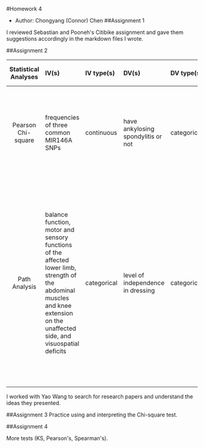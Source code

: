 #Homework 4
* Author: Chongyang (Connor) Chen
##Assignment 1

I reviewed Sebastian and Pooneh's Citibike assignment and gave them suggestions accordingly in the markdown files I wrote. 

##Assignment 2

| Statistical Analyses  	|  IV(s)  |  IV type(s) |  DV(s)|DV type(s)|Control Var | Control Var type  | Question to be answered | _H0_ | alpha | link to paper |
|:-------------:|:----------|:------------|:-------------|:-------------|:---------|:------------- |:------------------|:----:|:-------:|:-------|
| Pearson Chi-square    | frequencies of three common MIR146A SNPs | continuous | have ankylosing spondylitis or not | categorical | nationality |categorical|Do frequencies of three common MIR146A SNPs differ between patients with ankylosing spondylitis and control group | common MIR146A SNPs in test groups = frequencies of three common MIR146A SNPs in control groups | 0.05 | [Common MIR146A Polymorphisms in Chinese Ankylosing Spondylitis Subjects and Controls](http://journals.plos.org/plosone/article?id=10.1371/journal.pone.0137770)
|Path Analysis |balance function, motor and sensory functions of the affected lower limb, strength of the abdominal muscles and knee extension on the unaffected side, and visuospatial deficits|categorical| level of independence in dressing|categorical|Patients with stroke|categorical |is there a causal relationship between the dressing performance and age, time post stroke, balance function, motor and sensory functions of the affected lower limb, strength of the abdominal muscles and knee extension on the unaffected side, and visuospatial deficits|there is a causal relationship between the dressing performance and age, time post stroke, balance function, motor and sensory functions of the affected lower limb, strength of the abdominal muscles and knee extension on the unaffected side, and visuospatial deficits|0.05|[Hierarchy of Dysfunction Related to Dressing Performance in Stroke Patients: A Path Analysis Study](http://journals.plos.org/plosone/article?id=10.1371/journal.pone.0151162)|




I worked with Yao Wang to search for research papers and understand the ideas they presented. 
 
 
##Assignment 3
Practice using and interpreting the Chi-square test. 

##Assignment 4

More tests (KS, Pearson's, Spearman's). 